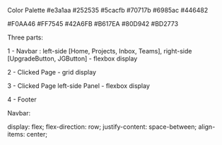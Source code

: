 <!-- Projects Page -->

Color Palette
#e3a1aa
#252535
#5cacfb
#70717b
#6985ac
#446482

#F0AA46
#FF7545
#42A6FB
#B617EA
#80D942
#BD2773

Three parts:

1 - Navbar : left-side [Home, Projects, Inbox, Teams], right-side [UpgradeButton, JGButton] - flexbox display

2 - Clicked Page - grid display

3 - Clicked Page left-side Panel - flexbox display

4 - Footer

Navbar:

display: flex;
flex-direction: row;
justify-content: space-between;
align-items: center;
